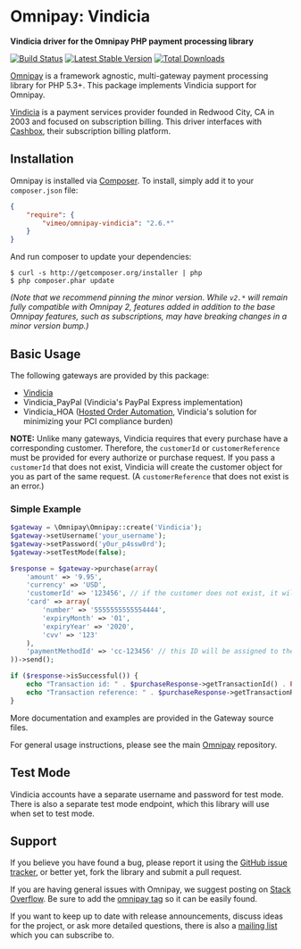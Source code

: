 # Omnipay: Vindicia

**Vindicia driver for the Omnipay PHP payment processing library**

[![Build Status](https://travis-ci.org/vimeo/omnipay-vindicia.png?branch=master)](https://travis-ci.org/vimeo/omnipay-vindicia)
[![Latest Stable Version](https://poser.pugx.org/vimeo/omnipay-vindicia/version.png)](https://packagist.org/packages/vimeo/omnipay-vindicia)
[![Total Downloads](https://poser.pugx.org/vimeo/omnipay-vindicia/d/total.png)](https://packagist.org/packages/vimeo/omnipay-vindicia)

[Omnipay](https://github.com/thephpleague/omnipay) is a framework agnostic, multi-gateway payment
processing library for PHP 5.3+. This package implements Vindicia support for Omnipay.

[Vindicia](https://vindicia.com/) is a payment services provider founded in Redwood City, CA in 2003 and focused on subscription billing. This driver interfaces with [Cashbox](https://www.vindicia.com/solutions/vindicia-cashbox), their subscription billing platform.

## Installation

Omnipay is installed via [Composer](http://getcomposer.org/). To install, simply add it
to your `composer.json` file:

```json
{
    "require": {
        "vimeo/omnipay-vindicia": "2.6.*"
    }
}
```

And run composer to update your dependencies:

```
$ curl -s http://getcomposer.org/installer | php
$ php composer.phar update
```

_(Note that we recommend pinning the minor version. While `v2.*` will remain fully compatible with Omnipay 2, features added in addition to the base Omnipay features, such as subscriptions, may have breaking changes in a minor version bump.)_

## Basic Usage

The following gateways are provided by this package:

* [Vindicia](https://vindicia.com/)
* Vindicia_PayPal (Vindicia's PayPal Express implementation)
* Vindicia_HOA ([Hosted Order Automation](https://www.vindicia.com/resources/data-sheets/hosted-order-automation), Vindicia's solution for minimizing your PCI compliance burden)

**NOTE:** Unlike many gateways, Vindicia requires that every purchase have a corresponding customer. Therefore, the `customerId` or `customerReference` must be provided for every authorize or purchase request. If you pass a `customerId` that does not exist, Vindicia will create the customer object for you as part of the same request. (A `customerReference` that does not exist is an error.)

### Simple Example

```php
$gateway = \Omnipay\Omnipay::create('Vindicia');
$gateway->setUsername('your_username');
$gateway->setPassword('y0ur_p4ssw0rd');
$gateway->setTestMode(false);

$response = $gateway->purchase(array(
    'amount' => '9.95',
    'currency' => 'USD',
    'customerId' => '123456', // if the customer does not exist, it will be created
    'card' => array(
        'number' => '5555555555554444',
        'expiryMonth' => '01',
        'expiryYear' => '2020',
        'cvv' => '123'
    ),
    'paymentMethodId' => 'cc-123456' // this ID will be assigned to the card
))->send();

if ($response->isSuccessful()) {
    echo "Transaction id: " . $purchaseResponse->getTransactionId() . PHP_EOL;
    echo "Transaction reference: " . $purchaseResponse->getTransactionReference() . PHP_EOL;
}
```

More documentation and examples are provided in the Gateway source files.

For general usage instructions, please see the main [Omnipay](https://github.com/thephpleague/omnipay)
repository.

## Test Mode

Vindicia accounts have a separate username and password for test mode. There is also a separate
test mode endpoint, which this library will use when set to test mode.

## Support

If you believe you have found a bug, please report it using the [GitHub issue tracker](https://github.com/Vimeo/omnipay-vindicia/issues),
or better yet, fork the library and submit a pull request.

If you are having general issues with Omnipay, we suggest posting on
[Stack Overflow](http://stackoverflow.com/). Be sure to add the
[omnipay tag](http://stackoverflow.com/questions/tagged/omnipay) so it can be easily found.

If you want to keep up to date with release announcements, discuss ideas for the project,
or ask more detailed questions, there is also a [mailing list](https://groups.google.com/forum/#!forum/omnipay) which
you can subscribe to.
